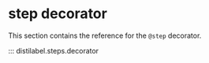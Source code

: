 # step decorator

This section contains the reference for the `@step` decorator.

::: distilabel.steps.decorator
